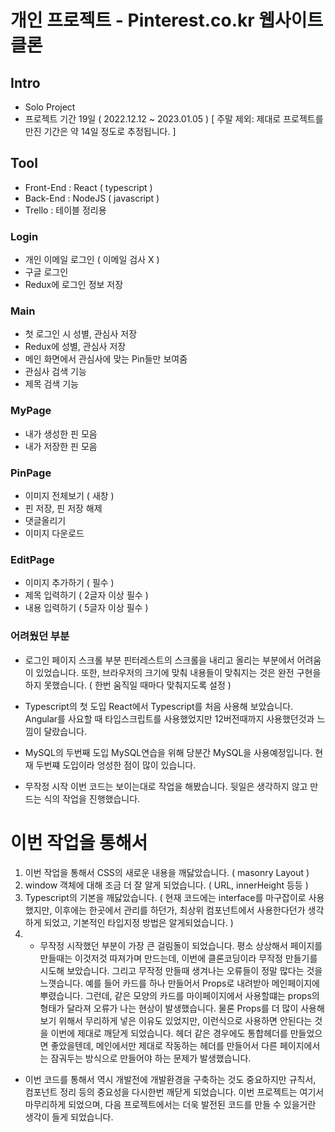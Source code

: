 # 개인 프로젝트 - Pinterest.co.kr 웹사이트 클론

## Intro
- Solo Project
- 프로젝트 기간 19일 ( 2022.12.12 ~ 2023.01.05 ) [ 주말 제외: 제대로 프로젝트를 만진 기간은 약 14일 정도로 추정됩니다. ]

## Tool
- Front-End : React ( typescript )
- Back-End : NodeJS ( javascript )
- Trello : 테이블 정리용

### Login
- 개인 이메일 로그인 ( 이메일 검사 X )
- 구글 로그인
- Redux에 로그인 정보 저장

### Main
- 첫 로그인 시 성별, 관심사 저장
- Redux에 성별, 관심사 저장
- 메인 화면에서 관심사에 맞는 Pin들만 보여줌
- 관심사 검색 기능
- 제목 검색 기능

### MyPage
- 내가 생성한 핀 모음
- 내가 저장한 핀 모음

### PinPage
- 이미지 전체보기 ( 새창 )
- 핀 저장, 핀 저장 해제
- 댓글올리기
- 이미지 다운로드

### EditPage
- 이미지 추가하기 ( 필수 )
- 제목 입력하기 ( 2글자 이상 필수 )
- 내용 입력하기 ( 5글자 이상 필수 )

### 어려웠던 부분
* 로그인 페이지 스크롤 부분
핀터레스트의 스크롤을 내리고 올리는 부분에서 어려움이 있었습니다.
또한, 브라우저의 크기에 맞춰 내용들이 맞춰지는 것은 완전 구현을 하지 못했습니다. ( 한번 움직일 때마다 맞춰지도록 설정 )

* Typescript의 첫 도입
React에서 Typescript를 처음 사용해 보았습니다.
Angular를 사요할 때 타입스크립트를 사용했었지만 12버전때까지 사용했던것과 느낌이 달랐습니다.

* MySQL의 두번째 도입
MySQL연습을 위해 당분간 MySQL을 사용예정입니다.
현재 두번쨰 도입이라 엉성한 점이 많이 있습니다.

* 무작정 시작
이번 코드는 보이는대로 작업을 해봤습니다.
뒷일은 생각하지 않고 만드는 식의 작업을 진행했습니다.

# 이번 작업을 통해서 #
1. 이번 작업을 통해서 CSS의 새로운 내용을 깨닳았습니다. ( masonry Layout )
2. window 객체에 대해 조금 더 잘 알게 되었습니다. ( URL, innerHeight 등등 )
3. Typescript의 기본을 깨닳았습니다. ( 현재 코드에는 interface를 마구잡이로 사용했지만, 이후에는 한곳에서 관리를 하던가, 최상위 컴포넌트에서 사용한다던가 생각하게 되었고, 기본적인 타입지정 방법은 알게되었습니다. )
4. * 무작정 시작했던 부분이 가장 큰 걸림돌이 되었습니다. 평소 상상해서 페이지를 만들때는 이것저것 따져가며 만드는데, 이번에 클론코딩이라 무작정 만들기를 시도해 보았습니다.
그리고 무작정 만들때 생겨나는 오류들이 정말 많다는 것을 느꼇습니다.
예를 들어 카드를 하나 만들어서 Props로 내려받아 메인페이지에 뿌렸습니다. 그런데, 같은 모양의 카드를 마이페이지에서 사용할떄는 props의 형태가 달라져 오류가 나는 현상이 발생했습니다. 물론 Props를 더 많이 사용해보기 위해서 무리하게 넣은 이유도 있었지만, 이런식으로 사용하면 안된다는 것을 이번에 제대로 깨닫게 되었습니다.
헤더 같은 경우에도 통합헤더를 만들었으면 좋았을텐데, 메인에서만 제대로 작동하는 헤더를 만들어서 다른 페이지에서는 잠궈두는 방식으로 만들어야 하는 문제가 발생했습니다.

* 이번 코드를 통해서 역시 개발전에 개발환경을 구축하는 것도 중요하지만 규칙서, 컴포넌트 정리 등의 중요성을 다시한번 깨닫게 되었습니다. 이번 프로젝트는 여기서 마무리하게 되었으며, 다음 프로젝트에서는 더욱 발전된 코드를 만들 수 있을거란 생각이 들게 되었습니다.